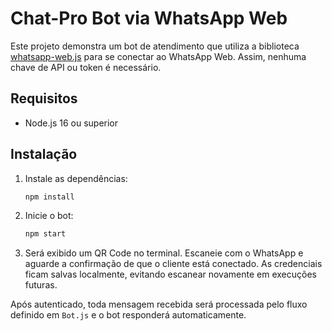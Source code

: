 # Chat-Pro Bot via WhatsApp Web

Este projeto demonstra um bot de atendimento que utiliza a biblioteca
[whatsapp-web.js](https://github.com/pedroslopez/whatsapp-web.js) para se
conectar ao WhatsApp Web. Assim, nenhuma chave de API ou token é
necessário.

## Requisitos

- Node.js 16 ou superior

## Instalação

1. Instale as dependências:
   ```bash
   npm install
   ```
2. Inicie o bot:
   ```bash
   npm start
   ```
3. Será exibido um QR Code no terminal. Escaneie com o WhatsApp e aguarde a
   confirmação de que o cliente está conectado. As credenciais ficam salvas
   localmente, evitando escanear novamente em execuções futuras.

Após autenticado, toda mensagem recebida será processada pelo fluxo definido em
`Bot.js` e o bot responderá automaticamente.
